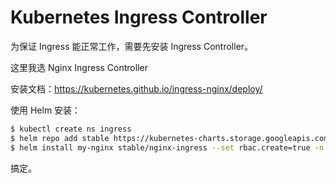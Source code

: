 # Kubernetes Ingress Controller

为保证 Ingress 能正常工作，需要先安装 Ingress Controller。

这里我选 Nginx Ingress Controller

安装文档：https://kubernetes.github.io/ingress-nginx/deploy/

使用 Helm 安装：

```bash
$ kubectl create ns ingress
$ helm repo add stable https://kubernetes-charts.storage.googleapis.com/
$ helm install my-nginx stable/nginx-ingress --set rbac.create=true -n ingress
```

搞定。